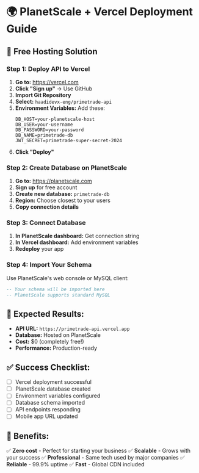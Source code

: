 # 🌍 PlanetScale + Vercel Deployment Guide

## 🎯 **Free Hosting Solution**

### **Step 1: Deploy API to Vercel**

1. **Go to:** https://vercel.com
2. **Click "Sign up"** → Use GitHub
3. **Import Git Repository**
4. **Select:** `haadidevx-eng/primetrade-api`
5. **Environment Variables:** Add these:
   ```
   DB_HOST=your-planetscale-host
   DB_USER=your-username
   DB_PASSWORD=your-password
   DB_NAME=primetrade-db
   JWT_SECRET=primetrade-super-secret-2024
   ```
6. **Click "Deploy"**

### **Step 2: Create Database on PlanetScale**

1. **Go to:** https://planetscale.com
2. **Sign up** for free account
3. **Create new database:** `primetrade-db`
4. **Region:** Choose closest to your users
5. **Copy connection details**

### **Step 3: Connect Database**

1. **In PlanetScale dashboard:** Get connection string
2. **In Vercel dashboard:** Add environment variables
3. **Redeploy** your app

### **Step 4: Import Your Schema**

Use PlanetScale's web console or MySQL client:
```sql
-- Your schema will be imported here
-- PlanetScale supports standard MySQL
```

## 🎯 **Expected Results:**

- **API URL:** `https://primetrade-api.vercel.app`
- **Database:** Hosted on PlanetScale
- **Cost:** $0 (completely free!)
- **Performance:** Production-ready

## ✅ **Success Checklist:**

- [ ] Vercel deployment successful
- [ ] PlanetScale database created  
- [ ] Environment variables configured
- [ ] Database schema imported
- [ ] API endpoints responding
- [ ] Mobile app URL updated

## 🌟 **Benefits:**

✅ **Zero cost** - Perfect for starting your business
✅ **Scalable** - Grows with your success
✅ **Professional** - Same tech used by major companies
✅ **Reliable** - 99.9% uptime
✅ **Fast** - Global CDN included
